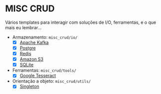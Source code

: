 # MISC CRUD

Vários templates para interagir com soluções de I/O, ferramentas, e o que mais eu lembrar...

- Armazenamento: `misc_crud/io/`
    - [x] [Apache Kafka](misc_crud/io/kafka.py)
    - [x] [Postgre](misc_crud/io/postgre.py)
    - [x] [Redis](misc_crud/io/redis.py)
    - [x] [Amazon S3](misc_crud/io/s3.py)
    - [x] [SQLite](misc_crud/io/sqlite.py)

- Ferramentas: `misc_crud/tools/`
    - [x] [Google Tesseract](misc_crud/tools/tesseract.py)

- Orientação a objeto: `misc_crud/utils/`
    - [x] [Singleton](misc_crud/utils/singleton.py)
